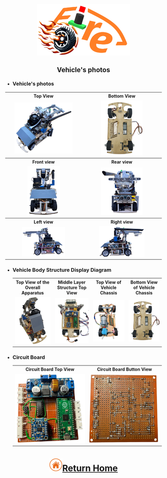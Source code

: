 <div align="center"><img src="../other/img/logo.png" width="300" alt=" logo"></div>

## <div align="center"> Vehicle's photos</div>
- ### Vehicle's photos
<div align="center">
<table>
  <tr align="center">
    <th>Top View</th>
    <th>Bottom View </th>
  </tr>
    <tr align="center">
    <td><img src="./img/top.png"  width = "80%" alt="Top view" > </td>
    <td><img src="../schemes/Assembly_Instructions/img/down.png"  width = "55%"  alt="Bottom view " ></td>

  </tr>
    <tr align="center">
    <th>Front view </th>
    <th>Rear view</th>
  </tr>
    </tr>
    <tr align="center">
    <td><img src="./img/front.png" width = "45%"  alt="Front_view" ></td>
    <td><img src="./img/back.png" width = "55%"  alt="Rear_view" ></td>
  </tr>
  </tr>
    <tr align="center">
    <th>Left view </th>
    <th>Right view</th>
  </tr>
    </tr>
    <tr align="center">
    <td><img src="./img/left.png" width = "60%" alt="Left view" ></td>
    <td><img src="./img/right.png" width = "60%" alt="Right view" ></td>
  </tr>
</table>
</div> 

- ### Vehicle Body Structure Display Diagram
  <div align="center">
  <table>
    <tr>
    <th>Top View of the Overall Apparatus</th>
    <th>Middle Layer Structure Top View</th>
    <th>Top View of Vehicle Chassis</th>
    <th>Bottom View of Vehicle Chassis</th>
    </tr>
    <tr align="center">
      <td>  <img src="../schemes/Assembly_Instructions/img/car_all.png"  width = "400" alt="Top View of the Overall Apparatus" >
      </td>
      <td><img src="../schemes/Assembly_Instructions/img/Middle_Layer_Top_View.png" width = "400" alt="Middle Layer Structure Top View" >
      </td>
      <td><img src="../schemes/Vehicle_Chassis_Design/img/2024Vehicle_Chassis_Design_down.png" width="400" alt="Top View of Vehicle Chassis" >
      </td>
      <td><img src="../schemes/Assembly_Instructions/img/down.png" width="400" alt="Bottom View of Vehicle Chassis" ></td>
    </tr>
  </table>
  </div>
- ### Circuit Board
    <div align="center">
    <table>
      <tr align="center">
          <th> Circuit Board Top View</th><th>Circuit Board Button View</th>
      </tr>
      <tr align="center">
        <td> <img src="../models/Circuit_Design/img/circuitboardup.png" width="300" alt="circuit_up"> </td><td><img src="../models/Circuit_Design/img/circuitboardback.png" width="300" alt="circuit_lower.jpg"></td>
      </tr>
    </table>
    </div>

# <div align="center">![HOME](../other/img/home.png)[Return Home](../)</div> 

